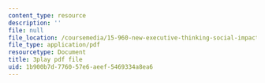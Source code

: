 ```yaml
---
content_type: resource
description: ''
file: null
file_location: /coursemedia/15-960-new-executive-thinking-social-impact-technology-projects-fall-2017-spring-2018/1b900b7d776057e6aeef5469334a8ea6_YEkx5ZKWM4s.pdf
file_type: application/pdf
resourcetype: Document
title: 3play pdf file
uid: 1b900b7d-7760-57e6-aeef-5469334a8ea6
---
```

